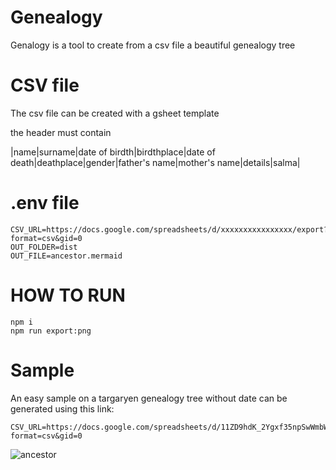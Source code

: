 # Genealogy

Genalogy is a tool to create from a csv file a beautiful genealogy tree

# CSV file

The csv file can be created with a gsheet template

the header must contain

|name|surname|date of birdth|birdthplace|date of death|deathplace|gender|father's name|mother's name|details|salma|

# .env file

```
CSV_URL=https://docs.google.com/spreadsheets/d/xxxxxxxxxxxxxxxx/export?format=csv&gid=0
OUT_FOLDER=dist
OUT_FILE=ancestor.mermaid
```

# HOW TO RUN

```
npm i
npm run export:png
```
# Sample

An easy sample on a targaryen genealogy tree without date can be generated using this link:

```
CSV_URL=https://docs.google.com/spreadsheets/d/11ZD9hdK_2Ygxf35npSwWmbWLZMFzLoJnxZ6DLvryq_8/export?format=csv&gid=0
```

![ancestor](https://user-images.githubusercontent.com/6942680/162816018-9abe8d84-0e39-4d66-a033-80cadb0931e4.png)
